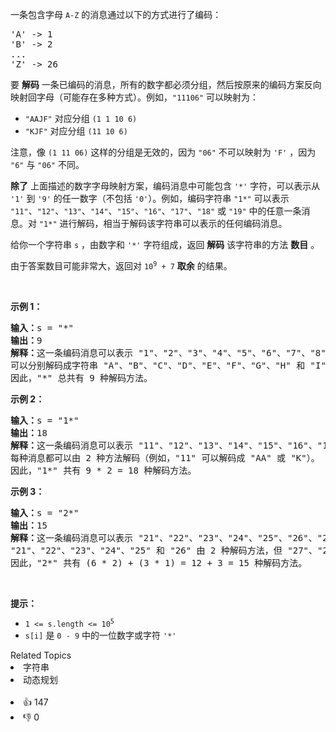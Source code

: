 <p>一条包含字母&nbsp;<code>A-Z</code> 的消息通过以下的方式进行了编码：</p>

<pre>
'A' -&gt; 1
'B' -&gt; 2
...
'Z' -&gt; 26
</pre>

<p>要 <strong>解码</strong> 一条已编码的消息，所有的数字都必须分组，然后按原来的编码方案反向映射回字母（可能存在多种方式）。例如，<code>"11106"</code> 可以映射为：</p>

<ul>
	<li><code>"AAJF"</code> 对应分组 <code>(1 1 10 6)</code></li>
	<li><code>"KJF"</code> 对应分组 <code>(11 10 6)</code></li>
</ul>

<p>注意，像 <code>(1 11 06)</code> 这样的分组是无效的，因为 <code>"06"</code> 不可以映射为 <code>'F'</code> ，因为 <code>"6"</code> 与 <code>"06"</code> 不同。</p>

<p><strong>除了</strong> 上面描述的数字字母映射方案，编码消息中可能包含 <code>'*'</code> 字符，可以表示从 <code>'1'</code> 到 <code>'9'</code> 的任一数字（不包括 <code>'0'</code>）。例如，编码字符串 <code>"1*"</code> 可以表示 <code>"11"</code>、<code>"12"</code>、<code>"13"</code>、<code>"14"</code>、<code>"15"</code>、<code>"16"</code>、<code>"17"</code>、<code>"18"</code> 或 <code>"19"</code> 中的任意一条消息。对 <code>"1*"</code> 进行解码，相当于解码该字符串可以表示的任何编码消息。</p>

<p>给你一个字符串 <code>s</code> ，由数字和 <code>'*'</code> 字符组成，返回 <strong>解码</strong> 该字符串的方法 <strong>数目</strong> 。</p>

<p>由于答案数目可能非常大，返回对 <code>10<sup>9</sup> + 7</code> <strong>取余</strong> 的结果。</p>

<p>&nbsp;</p>

<p><strong>示例 1：</strong></p>

<pre>
<strong>输入：</strong>s = "*"
<strong>输出：</strong>9
<strong>解释：</strong>这一条编码消息可以表示 "1"、"2"、"3"、"4"、"5"、"6"、"7"、"8" 或 "9" 中的任意一条。
可以分别解码成字符串 "A"、"B"、"C"、"D"、"E"、"F"、"G"、"H" 和 "I" 。
因此，"*" 总共有 9 种解码方法。
</pre>

<p><strong>示例 2：</strong></p>

<pre>
<strong>输入：</strong>s = "1*"
<strong>输出：</strong>18
<strong>解释：</strong>这一条编码消息可以表示 "11"、"12"、"13"、"14"、"15"、"16"、"17"、"18" 或 "19" 中的任意一条。
每种消息都可以由 2 种方法解码（例如，"11" 可以解码成 "AA" 或 "K"）。
因此，"1*" 共有 9 * 2 = 18 种解码方法。
</pre>

<p><strong>示例 3：</strong></p>

<pre>
<strong>输入：</strong>s = "2*"
<strong>输出：</strong>15
<strong>解释：</strong>这一条编码消息可以表示 "21"、"22"、"23"、"24"、"25"、"26"、"27"、"28" 或 "29" 中的任意一条。
"21"、"22"、"23"、"24"、"25" 和 "26" 由 2 种解码方法，但 "27"、"28" 和 "29" 仅有 1 种解码方法。
因此，"2*" 共有 (6 * 2) + (3 * 1) = 12 + 3 = 15 种解码方法。
</pre>

<p>&nbsp;</p>

<p><strong>提示：</strong></p>

<ul>
	<li><code>1 &lt;= s.length &lt;= 10<sup>5</sup></code></li>
	<li><code>s[i]</code> 是 <code>0 - 9</code> 中的一位数字或字符 <code>'*'</code></li>
</ul>
<div><div>Related Topics</div><div><li>字符串</li><li>动态规划</li></div></div><br><div><li>👍 147</li><li>👎 0</li></div>